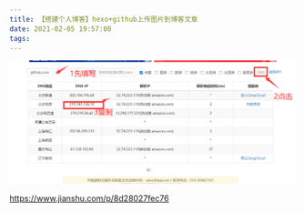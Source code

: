 ```yaml
---
title: 【搭建个人博客】hexo+github上传图片到博客文章
date: 2021-02-05 19:57:00
tags:
---
```

![picture1](blog5_markdown_picture/1.png)

https://www.jianshu.com/p/8d28027fec76


